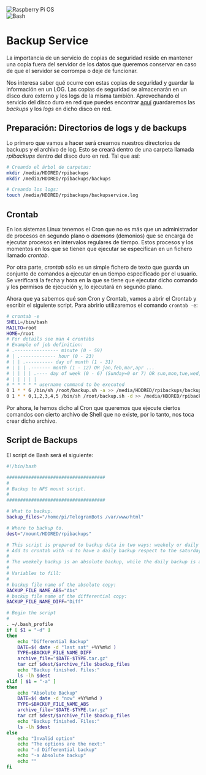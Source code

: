![Raspberry Pi OS](https://img.shields.io/badge/Raspberry%20Pi%20OS-C51A4A?style=for-the-badge&logo=Raspberry-Pi)  
![Bash](https://img.shields.io/badge/Bash-%23121011.svg?style=flat-square&logo=gnu-bash&logoColor=white)

# Backup Service

La importancia de un servicio de copias de seguridad reside en mantener una copia fuera del servidor de los datos que queremos conservar en caso de que el servidor se corrompa o deje de funcionar.

Nos interesa saber qué ocurre con estas copias de seguridad y guardar la información en un LOG. Las copias de seguridad se almacenarán en un disco duro externo y los logs de la misma también. Aprovechando el servicio del disco duro en red que puedes encontrar [aquí](hddred.md) guardaremos las _backups_ y los _logs_ en dicho disco en red.

## Preparación: Directorios de logs y de backups

Lo primero que vamos a hacer será crearnos nuestros directorios de backups y el archivo de log. Esto se creará dentro de una carpeta llamada _rpibackups_ dentro del disco duro en red. Tal que así:

```bash
# Creando el árbol de carpetas:
mkdir /media/HDDRED/rpibackups
mkdir /media/HDDRED/rpibackups/backups

# Creando los logs:
touch /media/HDDRED/rpibackups/backupservice.log
```

## Crontab

En los sistemas Linux tenemos el Cron que no es más que un administrador de procesos en segundo plano o _daemons_ (demonios) que se encarga de ejecutar procesos en intervalos regulares de tiempo. Estos procesos y los momentos en los que se tienen que ejecutar se especifican en un fichero llamado _crontab_.

Por otra parte, _crontab_ sólo es un simple fichero de texto que guarda un conjunto de comandos a ejecutar en un tiempo especificado por el usuario. Se verificará la fecha y hora en la que se tiene que ejecutar dicho comando y los permisos de ejecución y, lo ejecutará en segundo plano.

Ahora que ya sabemos qué son Cron y Crontab, vamos a abrir el Crontab y escribir el siguiente script. Para abrirlo utilizaremos el comando ```crontab -e```:

```bash
# crontab -e
SHELL=/bin/bash
MAILTO=root
HOME=/root
# For details see man 4 crontabs
# Example of job definition:
# .---------------- minute (0 - 59)
# | .------------- hour (0 - 23)
# | | .---------- day of month (1 - 31)
# | | | .------- month (1 - 12) OR jan,feb,mar,apr ...
# | | | | .---- day of week (0 - 6) (Sunday=0 or 7) OR sun,mon,tue,wed,thu,fri,sat
# | | | | |
# * * * * * username command to be executed
0 1 * * 6 /bin/sh /root/backup.sh -a >> /media/HDDRED/rpibackups/backupservice.log
0 1 * * 0,1,2,3,4,5 /bin/sh /root/backup.sh -d >> /media/HDDRED/rpibackups/backupservice.log
```

Por ahora, le hemos dicho al Cron que queremos que ejecute ciertos comandos con cierto archivo de Shell que no existe, por lo tanto, nos toca crear dicho archivo.

## Script de Backups

El script de Bash será el siguiente:

```bash
#!/bin/bash

####################################
#
# Backup to NFS mount script.
#
####################################

# What to backup. 
backup_files="/home/pi/TelegramBots /var/www/html"

# Where to backup to.
dest="/mount/HDDRED/rpibackups"

# This script is prepared to backup data in two ways: weekely or daily
# Add to crontab with -d to have a daily backup respect to the saturday.
# 
# The weekely backup is an absolute backup, while the daily backup is a differential backup.
#
# Variables to fill:
#
# backup file name of the absolute copy:
BACKUP_FILE_NAME_ABS="Abs"
# backup file name of the differential copy:
BACKUP_FILE_NAME_DIFF="Diff"

# Begin the script
#
. ~/.bash_profile
if [ $1 = "-d" ]
then
    echo "Differential Backup"
    DATE=$( date -d "last sat" +%Y%m%d )
    TYPE=$BACKUP_FILE_NAME_DIFF
    archive_file="$DATE-$TYPE.tar.gz"
    tar czf $dest/$archive_file $backup_files
    echo "Backup finished. Files:"
    ls -lh $dest
elif [ $1 = "-a" ]
then
    echo "Absolute Backup"
    DATE=$( date -d "now" +%Y%m%d )
    TYPE=$BACKUP_FILE_NAME_ABS
    archive_file="$DATE-$TYPE.tar.gz"
    tar czf $dest/$archive_file $backup_files
    echo "Backup finished. Files:"
    ls -lh $dest
else
    echo "Invalid option"
    echo "The options are the next:"
    echo "-d Differential backup"
    echo "-a Absolute backup"
    echo ""
fi
```


